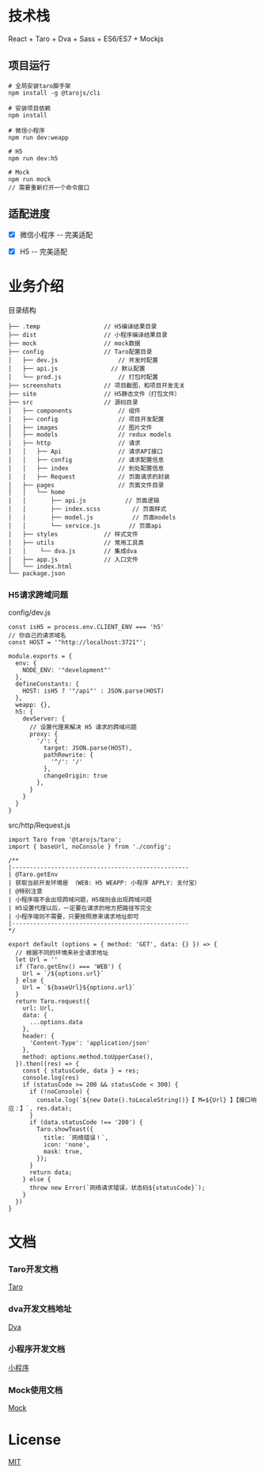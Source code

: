 # 技术栈

React + Taro + Dva + Sass + ES6/ES7 + Mockjs

## 项目运行

```
# 全局安装taro脚手架
npm install -g @tarojs/cli

# 安装项目依赖
npm install

# 微信小程序
npm run dev:weapp

# H5
npm run dev:h5

# Mock
npm run mock
// 需要重新打开一个命令窗口

```

## 适配进度

- [x] 微信小程序 -- 完美适配
- [x] H5 -- 完美适配


# 业务介绍

目录结构

    ├── .temp                  // H5编译结果目录
    ├── dist                   // 小程序编译结果目录
    ├── mock                   // mock数据
    ├── config                 // Taro配置目录
    │   ├── dev.js                 // 开发时配置
    │   ├── api.js               // 默认配置
    │   └── prod.js                // 打包时配置
    ├── screenshots            // 项目截图，和项目开发无关
    ├── site                   // H5静态文件（打包文件）
    ├── src                    // 源码目录
    │   ├── components             // 组件
    │   ├── config                 // 项目开发配置
    │   ├── images                 // 图片文件
    │   ├── models                 // redux models
    │   ├── http                   // 请求
    │   │   ├── Api                // 请求API接口
    │   │   ├── config             // 请求配置信息
    │   │   ├── index              // 到处配置信息
    │   │   ├── Request            // 页面请求的封装
    │   ├── pages                  // 页面文件目录
    │   │   └── home
    │   │       ├── api.js           // 页面逻辑
    │   │       ├── index.scss         // 页面样式
    │   │       ├── model.js           // 页面models
    │   │       └── service.js        // 页面api
    │   ├── styles             // 样式文件
    │   ├── utils              // 常用工具类
    │   │    └── dva.js        // 集成dva 
    │   ├── app.js             // 入口文件
    │   └── index.html
    └── package.json

### H5请求跨域问题

config/dev.js
```
const isH5 = process.env.CLIENT_ENV === 'h5'
// 你自己的请求域名
const HOST = '"http://localhost:3721"'; 

module.exports = {
  env: {
    NODE_ENV: '"development"'
  },
  defineConstants: {
    HOST: isH5 ? '"/api"' : JSON.parse(HOST)
  },
  weapp: {},
  h5: {
    devServer: {
      // 设置代理来解决 H5 请求的跨域问题
      proxy: {
        '/': {
          target: JSON.parse(HOST),
          pathRewrite: {
            '^/': '/'
          },
          changeOrigin: true
        },
      }
    }
  }
}
```
src/http/Request.js

```
import Taro from '@tarojs/taro';
import { baseUrl, noConsole } from './config';

/**
|--------------------------------------------------
| @Taro.getEnv
| 获取当前开发环境是 （WEB: H5 WEAPP: 小程序 APPLY: 支付宝）
| @特别注意
| 小程序端不会出现跨域问题，H5端则会出现跨域问题
| H5设置代理以后，一定要在请求的地方把路径写完全
| 小程序端则不需要，只要按照原来请求地址即可
|--------------------------------------------------
*/

export default (options = { method: 'GET', data: {} }) => {
  // 根据不同的环境来补全请求地址
  let Url = ''
  if (Taro.getEnv() === 'WEB') {
    Url = `/${options.url}`
  } else {
    Url = `${baseUrl}${options.url}`
  }
  return Taro.request({
    url: Url,
    data: {
      ...options.data
    },
    header: {
      'Content-Type': 'application/json'
    },
    method: options.method.toUpperCase(),
  }).then((res) => {
    const { statusCode, data } = res;
    console.log(res)
    if (statusCode >= 200 && statusCode < 300) {
      if (!noConsole) {
        console.log(`${new Date().toLocaleString()}【 M=${Url} 】【接口响应：】`, res.data);
      }
      if (data.statusCode !== '200') {
        Taro.showToast({
          title: `网络错误！`,
          icon: 'none',
          mask: true,
        });
      }
      return data;
    } else {
      throw new Error(`网络请求错误，状态码${statusCode}`);
    }
  })
}

```


# 文档

### Taro开发文档

[Taro](https://nervjs.github.io/taro/docs/README.html)

### dva开发文档地址

[Dva](https://dvajs.com/)

### 小程序开发文档

[小程序](https://mp.weixin.qq.com/debug/wxadoc/dev/)

### Mock使用文档

[Mock](https://github.com/nuysoft/Mock/wiki/Getting-Started)



# License

[MIT](LICENSE)
